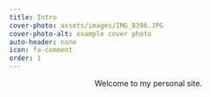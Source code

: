 ```yaml
---
title: Intro
cover-photo: assets/images/IMG_8396.JPG
cover-photo-alt: example cover photo
auto-header: none
icon: fa-comment
order: 1
---
```


<p align="center"> Welcome to my personal site. </p>
